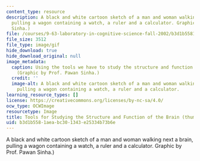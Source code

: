 ```yaml
---
content_type: resource
description: A black and white cartoon sketch of a man and woman walking next a brain,
  pulling a wagon containing a watch, a ruler and a calculator. Graphic by Prof. Pawan
  Sinha.)
file: /courses/9-63-laboratory-in-cognitive-science-fall-2002/b3d1b5581aeabc301343e25334b73b6e_9-63f02-th.gif
file_size: 3512
file_type: image/gif
hide_download: true
hide_download_original: null
image_metadata:
  caption: Using the tools we have to study the structure and function of the brain.
    (Graphic by Prof. Pawan Sinha.)
  credit: ''
  image-alt: A black and white cartoon sketch of a man and woman walking next a brain,
    pulling a wagon containing a watch, a ruler and a calculator.
learning_resource_types: []
license: https://creativecommons.org/licenses/by-nc-sa/4.0/
ocw_type: OCWImage
resourcetype: Image
title: Tools for Studying the Structure and Function of the Brain (thumbnail)
uid: b3d1b558-1aea-bc30-1343-e25334b73b6e
---
```

A black and white cartoon sketch of a man and woman walking next a brain, pulling a wagon containing a watch, a ruler and a calculator. Graphic by Prof. Pawan Sinha.)